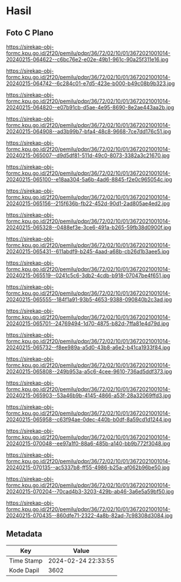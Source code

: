 # Hasil

## Foto C Plano

https://sirekap-obj-formc.kpu.go.id/2f20/pemilu/pdpr/36/72/02/10/01/3672021001014-20240215-064622--c6bc76e2-e02e-49b1-961c-90a25f311e16.jpg

https://sirekap-obj-formc.kpu.go.id/2f20/pemilu/pdpr/36/72/02/10/01/3672021001014-20240215-064742--6c284c01-e7d5-423e-b000-b49c08b9b323.jpg

https://sirekap-obj-formc.kpu.go.id/2f20/pemilu/pdpr/36/72/02/10/01/3672021001014-20240215-064820--e07b91cb-d5ae-4e95-8690-8e2ae443aa2b.jpg

https://sirekap-obj-formc.kpu.go.id/2f20/pemilu/pdpr/36/72/02/10/01/3672021001014-20240215-064908--ad3b99b7-bfa4-48c8-9668-7ce7dd176c51.jpg

https://sirekap-obj-formc.kpu.go.id/2f20/pemilu/pdpr/36/72/02/10/01/3672021001014-20240215-065007--d9d5df81-511d-49c0-8073-3382a3c21670.jpg

https://sirekap-obj-formc.kpu.go.id/2f20/pemilu/pdpr/36/72/02/10/01/3672021001014-20240215-065100--e18aa304-5a6b-4ad6-8845-f2e0c965054c.jpg

https://sirekap-obj-formc.kpu.go.id/2f20/pemilu/pdpr/36/72/02/10/01/3672021001014-20240215-065156--215f636b-fb22-452d-90d1-2ad805ae4ed2.jpg

https://sirekap-obj-formc.kpu.go.id/2f20/pemilu/pdpr/36/72/02/10/01/3672021001014-20240215-065328--0488ef3e-3ce6-491a-b265-59fb38d0900f.jpg

https://sirekap-obj-formc.kpu.go.id/2f20/pemilu/pdpr/36/72/02/10/01/3672021001014-20240215-065431--611abdf9-b245-4aad-a68b-cb26d1b3aee5.jpg

https://sirekap-obj-formc.kpu.go.id/2f20/pemilu/pdpr/36/72/02/10/01/3672021001014-20240215-065519--0241c5c6-3db2-4cdb-b918-07047be4f651.jpg

https://sirekap-obj-formc.kpu.go.id/2f20/pemilu/pdpr/36/72/02/10/01/3672021001014-20240215-065555--184f1a91-93b5-4653-9388-090840b2c3ad.jpg

https://sirekap-obj-formc.kpu.go.id/2f20/pemilu/pdpr/36/72/02/10/01/3672021001014-20240215-065701--24769494-1d70-4875-b82d-7ffa81e4d79d.jpg

https://sirekap-obj-formc.kpu.go.id/2f20/pemilu/pdpr/36/72/02/10/01/3672021001014-20240215-065732--f8ee989a-a5d0-43b8-a6e2-b41ca1933f84.jpg

https://sirekap-obj-formc.kpu.go.id/2f20/pemilu/pdpr/36/72/02/10/01/3672021001014-20240215-065808--249b953a-a5c6-4cee-9610-736ad5ddf373.jpg

https://sirekap-obj-formc.kpu.go.id/2f20/pemilu/pdpr/36/72/02/10/01/3672021001014-20240215-065903--53a46b9b-4145-4866-a53f-28a32069ffd3.jpg

https://sirekap-obj-formc.kpu.go.id/2f20/pemilu/pdpr/36/72/02/10/01/3672021001014-20240215-065958--c63f94ae-0dec-440b-b0df-8a59cd1d1244.jpg

https://sirekap-obj-formc.kpu.go.id/2f20/pemilu/pdpr/36/72/02/10/01/3672021001014-20240215-070048--ee97a1f0-88a6-485b-a140-bb9b772f3048.jpg

https://sirekap-obj-formc.kpu.go.id/2f20/pemilu/pdpr/36/72/02/10/01/3672021001014-20240215-070135--ac5337b8-ff55-4986-b25a-af062b96be50.jpg

https://sirekap-obj-formc.kpu.go.id/2f20/pemilu/pdpr/36/72/02/10/01/3672021001014-20240215-070204--70cad4b3-3203-429b-ab46-3a6e5a59bf50.jpg

https://sirekap-obj-formc.kpu.go.id/2f20/pemilu/pdpr/36/72/02/10/01/3672021001014-20240215-070435--860dfe71-2322-4a8b-82ad-7c98308d3084.jpg


## Metadata

| Key        | Value               |
| ---------- | ------------------- |
| Time Stamp | 2024-02-24 22:33:55 |
| Kode Dapil | 3602                |



